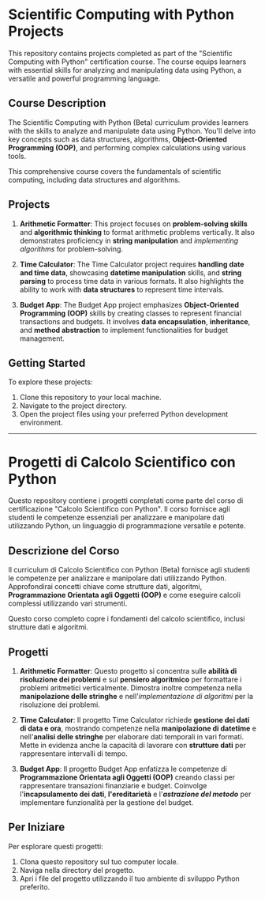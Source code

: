# Scientific Computing with Python Projects

This repository contains projects completed as part of the "Scientific Computing with Python" certification course. The course equips learners with essential skills for analyzing and manipulating data using Python, a versatile and powerful programming language.

## Course Description

The Scientific Computing with Python (Beta) curriculum provides learners with the skills to analyze and manipulate data using Python. You'll delve into key concepts such as data structures, algorithms, **Object-Oriented Programming (OOP)**, and performing complex calculations using various tools.

This comprehensive course covers the fundamentals of scientific computing, including data structures and algorithms.

## Projects

1. **Arithmetic Formatter**: This project focuses on **problem-solving skills** and **algorithmic thinking** to format arithmetic problems vertically. It also demonstrates proficiency in **string manipulation** and *implementing algorithms* for problem-solving.
   
2. **Time Calculator**: The Time Calculator project requires **handling date and time data**, showcasing **datetime manipulation** skills, and **string parsing** to process time data in various formats. It also highlights the ability to work with **data structures** to represent time intervals.

3. **Budget App**: The Budget App project emphasizes **Object-Oriented Programming (OOP)** skills by creating classes to represent financial transactions and budgets. It involves **data encapsulation**, **inheritance**, and **method abstraction** to implement functionalities for budget management.

<!--4. **Polygon Area Calculator**: This project demonstrates proficiency in **mathematical computations** and **geometric algorithms**. It requires understanding of **geometry concepts** and implementing algorithms to calculate the area of polygons based on their coordinates.

5. **Probability Calculator**: The Probability Calculator project focuses on **statistical analysis** and **probability calculations**. It requires manipulating **random data** and implementing **probability distributions** using Python libraries like NumPy.-->

## Getting Started

To explore these projects:

1. Clone this repository to your local machine.
2. Navigate to the project directory.
3. Open the project files using your preferred Python development environment.

---

# Progetti di Calcolo Scientifico con Python

Questo repository contiene i progetti completati come parte del corso di certificazione "Calcolo Scientifico con Python". Il corso fornisce agli studenti le competenze essenziali per analizzare e manipolare dati utilizzando Python, un linguaggio di programmazione versatile e potente.

## Descrizione del Corso

Il curriculum di Calcolo Scientifico con Python (Beta) fornisce agli studenti le competenze per analizzare e manipolare dati utilizzando Python. Approfondirai concetti chiave come strutture dati, algoritmi, **Programmazione Orientata agli Oggetti (OOP)** e come eseguire calcoli complessi utilizzando vari strumenti.

Questo corso completo copre i fondamenti del calcolo scientifico, inclusi strutture dati e algoritmi.

## Progetti

1. **Arithmetic Formatter**: Questo progetto si concentra sulle **abilità di risoluzione dei problemi** e sul **pensiero algoritmico** per formattare i problemi aritmetici verticalmente. Dimostra inoltre competenza nella **manipolazione delle stringhe** e nell'*implementazione di algoritmi* per la risoluzione dei problemi.

2. **Time Calculator**: Il progetto Time Calculator richiede **gestione dei dati di data e ora**, mostrando competenze nella **manipolazione di datetime** e nell'**analisi delle stringhe** per elaborare dati temporali in vari formati. Mette in evidenza anche la capacità di lavorare con **strutture dati** per rappresentare intervalli di tempo.

3. **Budget App**: Il progetto Budget App enfatizza le competenze di **Programmazione Orientata agli Oggetti (OOP)** creando classi per rappresentare transazioni finanziarie e budget. Coinvolge l'**incapsulamento dei dati**, **l'ereditarietà** e l'***astrazione del metodo*** per implementare funzionalità per la gestione del budget.

<!--4. **Polygon Area Calculator**: Questo progetto dimostra competenza nei **calcoli matematici** e negli **algoritmi geometrici**. Richiede la comprensione dei **concetti di geometria** e l'implementazione di algoritmi per calcolare l'area dei poligoni in base alle loro coordinate.

5. **Probability Calculator**: Il progetto Probability Calculator si concentra sull'**analisi statistica** e sui **calcoli di probabilità**. Richiede la manipolazione di **dati casuali** e l'implementazione di **distribuzioni di probabilità** utilizzando librerie Python come NumPy.-->

## Per Iniziare

Per esplorare questi progetti:

1. Clona questo repository sul tuo computer locale.
2. Naviga nella directory del progetto.
3. Apri i file del progetto utilizzando il tuo ambiente di sviluppo Python preferito.
